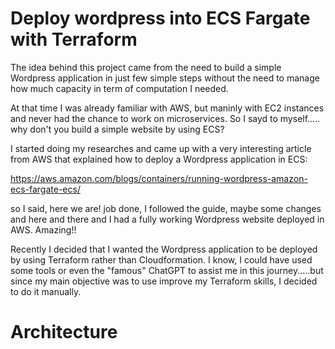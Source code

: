 # Deploy wordpress into ECS Fargate with Terraform
The idea behind this project came from the need to build a simple Wordpress application in just few simple steps without the need to manage how much capacity in term of computation I needed.

At that time I was already familiar with AWS, but maninly with EC2 instances and never had the chance to work on microservices. So I sayd to myself..... why don't you build a simple website by using ECS? 

I started doing my researches and came up with a very interesting article from AWS that explained how to deploy a Wordpress application in ECS: 

https://aws.amazon.com/blogs/containers/running-wordpress-amazon-ecs-fargate-ecs/

so I said, here we are! job done, 
I followed the guide, maybe some changes and here and there and I had a fully working Wordpress website deployed in AWS. Amazing!!

Recently I decided that I wanted the Wordpress application to be deployed by using Terraform rather than Cloudformation. I know, I could have used some tools or even the "famous" ChatGPT to assist me in this journey.....but since my main objective was to use improve my Terraform skills, I decided to do it manually.

# Architecture


